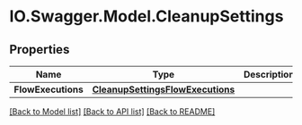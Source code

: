 # IO.Swagger.Model.CleanupSettings
## Properties

Name | Type | Description | Notes
------------ | ------------- | ------------- | -------------
**FlowExecutions** | [**CleanupSettingsFlowExecutions**](CleanupSettingsFlowExecutions.md) |  | [optional] 

[[Back to Model list]](../README.md#documentation-for-models) [[Back to API list]](../README.md#documentation-for-api-endpoints) [[Back to README]](../README.md)

